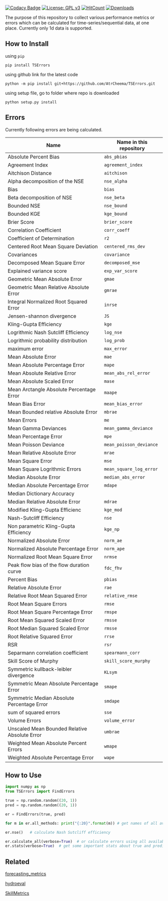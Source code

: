 
[![Codacy Badge](https://api.codacy.com/project/badge/Grade/72cbd07c421b42ffa4ecddeec71d103f)](https://app.codacy.com/gh/AtrCheema/TSErrors?utm_source=github.com&utm_medium=referral&utm_content=AtrCheema/TSErrors&utm_campaign=Badge_Grade)
[![License: GPL v3](https://img.shields.io/badge/License-GPL%20v3-blue.svg)](https://www.gnu.org/licenses/gpl-3.0)
[![HitCount](http://hits.dwyl.com/AtrCheema/TSErrors.svg)](http://hits.dwyl.com/AtrCheema/TSErrors)
[![Downloads](https://pepy.tech/badge/tserrors)](https://pepy.tech/project/tserrors)

The purpose of this repository to collect various performance metrics or errors which can be
calculated for time-series/sequential data, at one place. Currently only 1d data is supported.

## How to Install

using `pip`

    pip install TSErrors

using github link for the latest code

	python -m pip install git+https://github.com/AtrCheema/TSErrors.git

using setup file, go to folder where repo is downloaded

    python setup.py install

## Errors

Currently following errors are being calculated.

| Name                          | Name in this repository  |
| -------------------------- | ------------- |
| Absolute Percent Bias | `abs_pbias` |
| Agreement Index | `agreement_index` |
| Aitchison Distance | `aitchison` |
| Alpha decomposition of the NSE | `nse_alpha` |
| Bias | `bias` |
| Beta decomposition of NSE | `nse_beta` |
| Bounded NSE | `nse_bound` |
| Bounded KGE | `kge_bound` |
| Brier Score | `brier_score` |
| Correlation Coefficient | `corr_coeff` |
| Coefficient of Determination | `r2` |
| Centered Root Mean Square Deviation | `centered_rms_dev` |
| Covariances | `covariance` |
| Decomposed Mean Square Error | `decomposed_mse` |
| Explained variance score | `exp_var_score` |
| Geometric Mean Absolute Error | `gmae` |
| Geometric Mean Relative Absolute Error | `gmrae` |
| Integral Normalized Root Squared Error | `inrse` |
| Jensen-shannon divergence | `JS` |
| Kling-Gupta Efficiency | `kge` |
| Logrithmic Nash Sutcliff Efficiency | `log_nse` |
| Logrithmic probability distribution | `log_prob` |
| maximum error | `max_error` |
| Mean Absolute Error | `mae` |
| Mean Absolute Percentage Error | `mape` |
| Mean Absolute Relative Error | `mean_abs_rel_error` |
| Mean Absolute Scaled Error | `mase` |
| Mean Arctangle Absolute Percentage Error | `maape` |
| Mean Bias Error | `mean_bias_error` |
| Mean Bounded relative Absolute Error | `mbrae` |
| Mean Errors | `me` |
| Mean Gamma Deviances | `mean_gamma_deviance` |
| Mean Percentage Error | `mpe` |
| Mean Poisson Deviance | `mean_poisson_deviance` |
| Mean Relative Absolute Error | `mrae` |
| Mean Square Error | `mse` |
| Mean Square Logrithmic Errors | `mean_square_log_error` |
| Median Absolute Error | `median_abs_error` |
| Median Absolute Percentage Error | `mdape` |
| Median Dictionary Accuracy | |
| Median Relative Absolute Error | `mdrae` |
| Modified Kling-Gupta Efficienc | `kge_mod` |
| Nash-Sutcliff Efficiency | `nse` |
| Non parametric Kling-Gupta Efficiency | `kge_np` |
| Normalized Absolute Error | `norm_ae` |
| Normalized Absolute Percentage Error | `norm_ape` |
| Normalized Root Mean Square Error | `nrmse` |
| Peak flow bias of the flow duration curve | `fdc_fhv` |
| Percent Bias | `pbias` |
| Relative Absolute Error | `rae` |
| Relative Root Mean Squared Error | `relative_rmse` |
| Root Mean Square Errors | `rmse` |
| Root Mean Square Percentage Error | `rmspe` |
| Root Mean Squared Scaled Error | `rmsse` |
| Root Median Squared Scaled Error | `rmsse` |
| Root Relative Squared Error | `rrse` |
| RSR | `rsr` |
| Separmann correlation coefficient | `spearmann_corr` |
| Skill Score of Murphy | `skill_score_murphy` |
| Symmetric kullback-leibler divergence | `KLsym` |
| Symmetric Mean Absolute Percentage Error | `smape` |
| Symmetric Median Absolute Percentage Error | `smdape` |
| sum of squared errors | `sse` | 
| Volume Errors | `volume_error` |
| Unscaled Mean Bounded Relative Absolute Error | `umbrae` |
| Weighted Mean Absolute Percent Errors | `wmape` |
| Weighted Absolute Percentage Error | `wape` |

## How to Use

```python
import numpy as np
from TSErrors import FindErrors

true = np.random.random((20, 1))
pred = np.random.random((20, 1))

er = FindErrors(true, pred)

for m in er.all_methods: print("{:20}".format(m)) # get names of all availabe methods

er.nse()   # calculate Nash Sutcliff efficiency

er.calculate_all(verbose=True)  # or calculate errors using all available methods
er.stats(verbose=True)  # get some important stats about true and predicted arrays
```

## Related

[forecasting_metrics](https://gist.github.com/bshishov/5dc237f59f019b26145648e2124ca1c9)

[hydroeval](https://github.com/ThibHlln/hydroeval)

[SkillMetrics](https://github.com/PeterRochford/SkillMetrics)